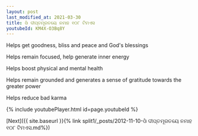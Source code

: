 ```yaml
---
layout: post
last_modified_at: 2021-03-30
title: ଓଁ ଦୀପ୍ତମୂରତୟେ ନମାହ ୧୦୮ ଟିମଏସ
youtubeId: KM4X-O3Bq8Y
---
```

 
 
Helps get goodness, bliss and peace and God's blessings
 
Helps remain focused, help generate inner energy 
 
Helps boost physical and mental health 
 
Helps remain grounded and generates a sense of gratitude towards the greater power 
 
Helps reduce bad karma
 
 
 
 


{% include youtubePlayer.html id=page.youtubeId %}
 
[Next]({{ site.baseurl }}{% link  split1/_posts/2012-11-10-ଓଁ ଦୀପ୍ତମୂରତୟେ ନମାହ ୧୦୮ ଟିମଏସ.md%})
 
